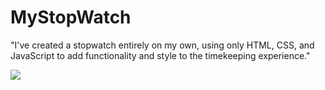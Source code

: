 # MyStopWatch
 "I've created a stopwatch entirely on my own, using only HTML, CSS, and JavaScript to add functionality and style to the timekeeping experience."




<img src="https://cdn-icons-png.flaticon.com/512/1114/1114221.png">
